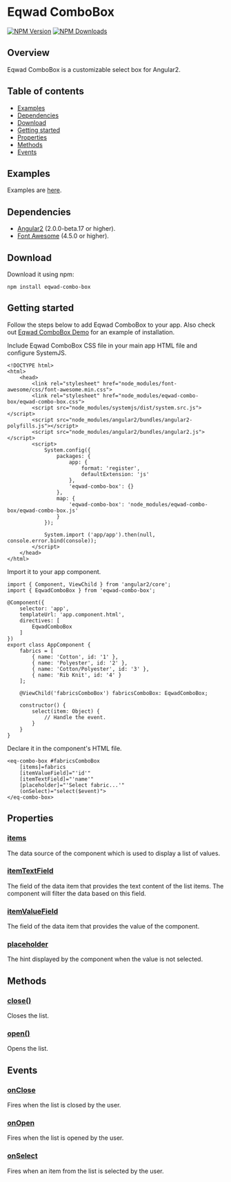 [npm-image]: https://img.shields.io/npm/v/eqwad-combo-box.svg
[npm-url]: https://npmjs.org/package/eqwad-combo-box
[downloads-image]: https://img.shields.io/npm/dm/eqwad-combo-box.svg

# Eqwad ComboBox

[![NPM Version][npm-image]][npm-url]
[![NPM Downloads][downloads-image]][npm-url]

## Overview

Eqwad ComboBox is a customizable select box for Angular2.

## Table of contents
* [Examples ](#examples)
* [Dependencies](#dependencies)
* [Download](#download)
* [Getting started](#getting-started)
* [Properties](#properties)
* [Methods](#methods)
* [Events](#events)

## Examples
Examples are [here](https://eqwad-combo-box-demo.herokuapp.com/).

## Dependencies
* [Angular2](https://angular.io/) (2.0.0-beta.17 or higher).
* [Font Awesome](http://fontawesome.io/) (4.5.0 or higher).

## Download
Download it using npm:

`npm install eqwad-combo-box`

## Getting started
Follow the steps below to add Eqwad ComboBox to your app. Also check out [Eqwad ComboBox Demo](https://github.com/eakoryakin/eqwad-combo-box-demo) for an example of installation.

Include Eqwad ComboBox CSS file in your main app HTML file and configure SystemJS.  

    <!DOCTYPE html>
    <html>
        <head>
            <link rel="stylesheet" href="node_modules/font-awesome/css/font-awesome.min.css">
            <link rel="stylesheet" href="node_modules/eqwad-combo-box/eqwad-combo-box.css">
            <script src="node_modules/systemjs/dist/system.src.js"></script>
            <script src="node_modules/angular2/bundles/angular2-polyfills.js"></script>
            <script src="node_modules/angular2/bundles/angular2.js"></script>
            <script>
                System.config({
                    packages: {
                        app: {
                            format: 'register',
                            defaultExtension: 'js'
                        },
                        'eqwad-combo-box': {}
                    },
                    map: {
                        'eqwad-combo-box': 'node_modules/eqwad-combo-box/eqwad-combo-box.js'
                    }
                });

                System.import ('app/app').then(null, console.error.bind(console));
            </script>
        </head>
    </html>

Import it to your app component.

    import { Component, ViewChild } from 'angular2/core';
    import { EqwadComboBox } from 'eqwad-combo-box';

    @Component({
        selector: 'app',
        templateUrl: 'app.component.html',
        directives: [
            EqwadComboBox
        ]
    })
    export class AppComponent {
        fabrics = [
            { name: 'Cotton', id: '1' },
            { name: 'Polyester', id: '2' },
            { name: 'Cotton/Polyester', id: '3' },
            { name: 'Rib Knit', id: '4' }
        ];

        @ViewChild('fabricsComboBox') fabricsComboBox: EqwadComboBox;

        constructor() {
            select(item: Object) {
                // Handle the event.
            }
        }
    }

Declare it in the component's HTML file.

    <eq-combo-box #fabricsComboBox
        [items]=fabrics
        [itemValueField]="'id'"
        [itemTextField]="'name'"
        [placeholder]="'Select fabric...'"
        (onSelect)="select($event)">
    </eq-combo-box>

## Properties
### [items](../../wiki/items)
The data source of the component which is used to display a list of values.

### [itemTextField](../../itemTextField)
The field of the data item that provides the text content of the list items. The component will filter the data based on this field.

### [itemValueField](../../itemValueField)
The field of the data item that provides the value of the component.

### [placeholder](../../placeholder)
The hint displayed by the component when the value is not selected.

## Methods
### [close()](../../close())
Closes the list.

### [open()](../../open())
Opens the list.

## Events
### [onClose](../../onClose)
Fires when the list is closed by the user.

### [onOpen](../../onOpen)
Fires when the list is opened by the user.

### [onSelect](../../onSelect)
Fires when an item from the list is selected by the user.

